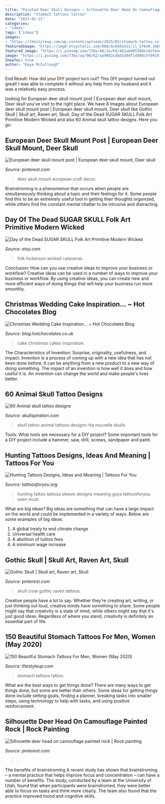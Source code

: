 ```yaml
---
title: "Painted Deer Skull Designs ~ Silhouette Deer Head On Camouflage Painted Rock"
description: "Stomach tattoos tattoo"
date: "2023-01-21"
categories:
- "ideas"
tags: ["ideas"]
images:
- "https://thestyleup.com/wp-content/uploads/2015/03/stomach-tattoo-colorful-skull.jpg"
featuredImage: "https://img0.etsystatic.com/000/0/6941431/il_570xN.346587204.jpg"
featured_image: "https://i.pinimg.com/736x/46/1e/6d/461e6d05388e1d2feee12760fd04f926--crow-tattoos-skull-tattoos.jpg"
image: "https://i.pinimg.com/736x/aa/90/62/aa9062cdbd1d0df14980c5f091910afc.jpg"
ShowToc: true
author: "Kaya McCullough"
---
```



End Result: How did your DIY project turn out?
This DIY project turned out great! I was able to complete it without any help from my husband and it was a relatively easy process.

	

		
looking for European deer skull mount post | European deer skull mount, Deer skull you've visit to the right place. We have 8 Images about European deer skull mount post | European deer skull mount, Deer skull like Gothic Skull | Skull art, Raven art, Skull, Day of the Dead SUGAR SKULL Folk Art Primitive Modern Wicked and also 60 Animal skull tattoo designs. Here you go:
		
    
## European Deer Skull Mount Post | European Deer Skull Mount, Deer Skull

<img loading=lazy src="https://i.pinimg.com/736x/aa/90/62/aa9062cdbd1d0df14980c5f091910afc.jpg" onerror="this.onerror=null;this.src='https://tse4.mm.bing.net/th?id=OIP.UKNrESDFVEQsBlCfTsS9GQHaJ4&amp;pid=15.1';" alt="European deer skull mount post | European deer skull mount, Deer skull">

_Source: pinterest.com_

>deer skull mount european craft decor. 

	

Brainstroming is a phenomenon that occurs when people are simultaneously thinking about a topic and their feelings for it. Some people find this to be an extremely useful tool in getting their thoughts organized, while others find the constant mental chatter to be intrusive and distracting.

    
## Day Of The Dead SUGAR SKULL Folk Art Primitive Modern Wicked

<img loading=lazy src="https://img0.etsystatic.com/000/0/6941431/il_570xN.346587204.jpg" onerror="this.onerror=null;this.src='https://tse4.mm.bing.net/th?id=OIP.8moRhrzNTMNGXhmh9I_pOwHaKD&amp;pid=15.1';" alt="Day of the Dead SUGAR SKULL Folk Art Primitive Modern Wicked">

_Source: etsy.com_

>folk hickerson wicked calaveras. 

	

Conclusion: How can you use creative ideas to improve your business or workflow?
Creative ideas can be used in a number of ways to improve your business or workflow. By using creative ideas, you can create new and more efficient ways of doing things that will help your business run more smoothly.

    
## Christmas Wedding Cake Inspiration... ~ Hot Chocolates Blog

<img loading=lazy src="https://4.bp.blogspot.com/-VIdKHPBQ3n0/WEaMlOYl6PI/AAAAAAAAht0/IjQBt-8Oya8GdV4sA-TOqajznUyNCYTuQCLcB/s1600/Christmas_wedding_cakes_7.jpg" onerror="this.onerror=null;this.src='https://tse3.mm.bing.net/th?id=OIP.ndddXSynTT4lLm1Cl4dV2AHaLL&amp;pid=15.1';" alt="Christmas Wedding Cake Inspiration... ~ Hot Chocolates Blog">

_Source: blog.hotchocolates.co.uk_

>cake christmas cakes inspiration. 

	

The Characteristics of Invention: Surprise, originality, usefulness, and impact.
Invention is a process of coming up with a new idea that has not been done before. It can be anything from a new product to a new way of doing something. The impact of an invention is how well it does and how useful it is. An invention can change the world and make people's lives better.

    
## 60 Animal Skull Tattoo Designs

<img loading=lazy src="https://www.skullspiration.com/wp-content/uploads/2014/05/skull.jpg" onerror="this.onerror=null;this.src='https://tse4.mm.bing.net/th?id=OIP.QBten7ZeY-ekRcljw6vYrQHaJ4&amp;pid=15.1';" alt="60 Animal skull tattoo designs">

_Source: skullspiration.com_

>skull tattoo animal tattoos designs rita nouvelle skulls. 

	

Tools: What tools are necessary for a DIY project?
Some important tools for a DIY project include a hammer, saw, drill, screws, sandpaper and paint.

    
## Hunting Tattoos Designs, Ideas And Meaning | Tattoos For You

<img loading=lazy src="https://www.tattoosforyou.org/wp-content/uploads/2014/02/Hunting-Tattoos-for-Guys.jpg" onerror="this.onerror=null;this.src='https://tse3.mm.bing.net/th?id=OIP._zi6icLmf9WaFbwpzTwOBgHaJ7&amp;pid=15.1';" alt="Hunting Tattoos Designs, Ideas and Meaning | Tattoos For You">

_Source: tattoosforyou.org_

>hunting tattoo tattoos sleeve designs meaning guys tattoosforyou seen must. 

	

What are big ideas?
Big ideas are something that can have a large impact on the world and could be implemented in a variety of ways. Below are some examples of big ideas: 
1. A global treaty to end climate change 
2. Universal health care 
3. A abolition of tuition fees 
4. A minimum wage increase 

    
## Gothic Skull | Skull Art, Raven Art, Skull

<img loading=lazy src="https://i.pinimg.com/736x/46/1e/6d/461e6d05388e1d2feee12760fd04f926--crow-tattoos-skull-tattoos.jpg" onerror="this.onerror=null;this.src='https://tse4.mm.bing.net/th?id=OIP.3ovYbZUTYIn0zCJB-B3mwgHaKp&amp;pid=15.1';" alt="Gothic Skull | Skull art, Raven art, Skull">

_Source: pinterest.com_

>skull crow gothic raven tattoos. 

	

Creative people have a lot to say. Whether they're creating art, writing, or just thinking out loud, creative minds have something to share. Some people might say that creativity is a state of mind, while others might say that it's just good ideas. Regardless of where you stand, creativity is definitely an essential part of life.

    
## 150 Beautiful Stomach Tattoos For Men, Women (May 2020)

<img loading=lazy src="https://thestyleup.com/wp-content/uploads/2015/03/stomach-tattoo-colorful-skull.jpg" onerror="this.onerror=null;this.src='https://tse1.mm.bing.net/th?id=OIP.lkF1wwkRQoo2ebNdJGQvQQHaLF&amp;pid=15.1';" alt="150 Beautiful Stomach Tattoos For Men, Women (May 2020)">

_Source: thestyleup.com_

>stomach tattoos tattoo. 

	

What are the best ways to get things done?
There are many ways to get things done, but some are better than others. Some ideas for getting things done include setting goals, finding a planner, breaking tasks into smaller steps, using technology to help with tasks, and using positive reinforcement.

    
## Silhouette Deer Head On Camouflage Painted Rock | Rock Painting

<img loading=lazy src="https://i.pinimg.com/736x/3a/76/0b/3a760b454365bf75bc6603e8029e740d.jpg" onerror="this.onerror=null;this.src='https://tse1.mm.bing.net/th?id=OIP.Lr3xkAOCIqIzvaw0po9o7wHaKD&amp;pid=15.1';" alt="Silhouette deer head on camouflage painted rock | Rock painting">

_Source: pinterest.com_

>. 

	

The benefits of brainstroming
A recent study has shown that brainstroming – a mental practice that helps improve focus and concentration – can have a number of benefits. The study, conducted by a team at the University of Utah, found that when participants were brainstromed, they were better able to focus on tasks and think more clearly. The team also found that the practice improved mood and cognitive skills.

